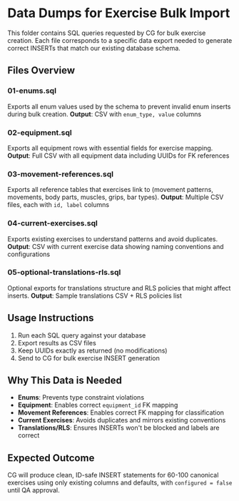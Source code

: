 # Data Dumps for Exercise Bulk Import

This folder contains SQL queries requested by CG for bulk exercise creation. Each file corresponds to a specific data export needed to generate correct INSERTs that match our existing database schema.

## Files Overview

### 01-enums.sql
Exports all enum values used by the schema to prevent invalid enum inserts during bulk creation.
**Output**: CSV with `enum_type, value` columns

### 02-equipment.sql  
Exports all equipment rows with essential fields for exercise mapping.
**Output**: Full CSV with all equipment data including UUIDs for FK references

### 03-movement-references.sql
Exports all reference tables that exercises link to (movement patterns, movements, body parts, muscles, grips, bar types).
**Output**: Multiple CSV files, each with `id, label` columns

### 04-current-exercises.sql
Exports existing exercises to understand patterns and avoid duplicates.
**Output**: CSV with current exercise data showing naming conventions and configurations

### 05-optional-translations-rls.sql
Optional exports for translations structure and RLS policies that might affect inserts.
**Output**: Sample translations CSV + RLS policies list

## Usage Instructions

1. Run each SQL query against your database
2. Export results as CSV files
3. Keep UUIDs exactly as returned (no modifications)
4. Send to CG for bulk exercise INSERT generation

## Why This Data is Needed

- **Enums**: Prevents type constraint violations
- **Equipment**: Enables correct `equipment_id` FK mapping  
- **Movement References**: Enables correct FK mapping for classification
- **Current Exercises**: Avoids duplicates and mirrors existing conventions
- **Translations/RLS**: Ensures INSERTs won't be blocked and labels are correct

## Expected Outcome

CG will produce clean, ID-safe INSERT statements for 60-100 canonical exercises using only existing columns and defaults, with `configured = false` until QA approval.